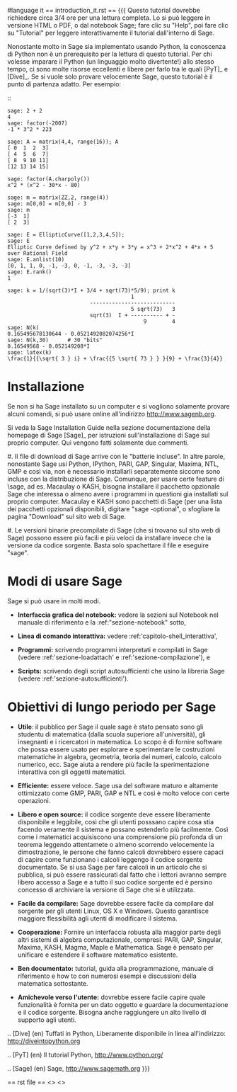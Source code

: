 #language it
== introduction_it.rst ==
{{{
Questo tutorial dovrebbe richiedere circa 3/4 ore per
una lettura completa. Lo si può leggere in versione HTML o PDF, o dal notebook Sage;
fare clic su "Help", poi fare clic su "Tutorial" per leggere interattivamente
il tutorial dall'interno di Sage.

Nonostante molto in Sage sia implementato usando Python, la conoscenza di Python
non è un prerequisito per la lettura di questo tutorial. Per chi volesse imparare
il Python (un linguaggio molto divertente!) allo stesso tempo, ci sono molte risorse 
eccellenti e libere per farlo tra le quali [PyT]_ e [Dive]_.
Se si vuole solo provare velocemente Sage, questo tutorial è il punto di partenza adatto.
Per esempio:

::

    sage: 2 + 2
    4
    sage: factor(-2007)
    -1 * 3^2 * 223
    
    sage: A = matrix(4,4, range(16)); A
    [ 0  1  2  3]
    [ 4  5  6  7]
    [ 8  9 10 11]
    [12 13 14 15]
    
    sage: factor(A.charpoly())
    x^2 * (x^2 - 30*x - 80)
    
    sage: m = matrix(ZZ,2, range(4))
    sage: m[0,0] = m[0,0] - 3
    sage: m
    [-3  1]
    [ 2  3]
    
    sage: E = EllipticCurve([1,2,3,4,5]); 
    sage: E
    Elliptic Curve defined by y^2 + x*y + 3*y = x^3 + 2*x^2 + 4*x + 5 
    over Rational Field
    sage: E.anlist(10)
    [0, 1, 1, 0, -1, -3, 0, -1, -3, -3, -3]
    sage: E.rank()
    1
    
    sage: k = 1/(sqrt(3)*I + 3/4 + sqrt(73)*5/9); print k
                                           1
                              ---------------------------
                                           5 sqrt(73)   3
                              sqrt(3)  I + ---------- + -
                                               9        4
    sage: N(k)
    0.165495678130644 - 0.0521492082074256*I
    sage: N(k,30)      # 30 "bits"
    0.16549568 - 0.052149208*I
    sage: latex(k)
    \frac{1}{{\sqrt{ 3 } i} + \frac{{5 \sqrt{ 73 } } }{9} + \frac{3}{4}}


Installazione
=============

Se non si ha Sage installato su un computer e si vogliono solamente
provare alcuni comandi, si può usare online all'indirizzo http://www.sagenb.org.

Si veda la Sage Installation Guide nella sezione documentazione della homepage
di Sage [Sage]_ per istruzioni sull'installazione di Sage sul proprio computer.
Qui vengono fatti solamente due commenti.


#. Il file di download di Sage arrive con le "batterie incluse".
   In altre parole, nonostante Sage usi Python, IPython, PARI, GAP, 
   Singular, Maxima, NTL, GMP e così via, non è necessario installarli
   separatemente siccome sono incluse con la distribuzione di Sage.
   Comunque, per usare certe feature di \sage, ad es. Macaulay o KASH, 
   bisogna installare il pacchetto opzionale Sage che interessa o almeno
   avere i programmi in questioni gia installati sul proprio computer.
   Macaulay e KASH sono pacchetti di Sage (per una lista dei pacchetti 
   opzionali disponibili, digitare "sage -optional", o sfogliare la pagina
   "Download" sul sito web di Sage.

#. Le versioni binarie precompilate di Sage (che si trovano sul sito web di 
   Sage) possono essere più facili e più veloci da installare invece che la 
   versione da codice sorgente. Basta solo spachettare il file e eseguire "sage".

Modi di usare Sage
==================

Sage si può usare in molti modi.


-  **Interfaccia grafica del notebook:** vedere la sezioni sul 
   Notebook nel manuale di riferimento e la :ref:"sezione-notebook" sotto,

-  **Linea di comando interattiva:** vedere :ref:'capitolo-shell_interattiva',

-  **Programmi:** scrivendo programmi interpretati e compilati in Sage (vedere
   :ref:'sezione-loadattach' e :ref:'sezione-compilazione'), e

-  **Scripts:** scrivendo degli script autosufficienti che usino la libreria 
   Sage (vedere :ref:'sezione-autosufficienti').


Obiettivi di lungo periodo per Sage
===================================

-  **Utile**: il pubblico per Sage il quale sage è stato pensato sono gli 
   studentu di matematica (dalla scuola superiore all'università), gli insegnanti
   e i ricercatori in matematica. Lo scopo è di fornire software che possa essere
   usato per esplorare e sperimentare le costruzioni matematiche in algebra,
   geometria, teoria dei numeri, calcolo, calcolo numerico, ecc. Sage aiuta a
   rendere più facile la sperimentazione interattiva con gli oggetti matematici.

-  **Efficiente:** essere veloce. Sage usa del software maturo e altamente
   ottimizzato come GMP, PARI, GAP e NTL e così è molto veloce con certe
   operazioni.

-  **Libero e open source:** il codice sorgente deve essere liberamente disponibile
   e leggibile, così che gli utenti posssano capire cosa stia facendo veramente il 
   sistema e possano estenderlo più facilmente. Così come i matematici acquisiscono
   una comprensione più profonda di un teorema leggendo attentamete o almeno scorrendo
   velocemente la dimostrazione, le persone che fanno calcoli dovrebbero essere capaci
   di capire come funzionano i calcoli leggengo il codice sorgente documentato. Se
   si usa Sage per fare calcoli in un articolo che si pubblica, si può essere rassicurati
   dal fatto che i lettori avranno sempre libero accesso a Sage e a tutto il suo codice
   sorgente ed è persino concesso di archiviare la versione di Sage che si è utilizzata.

-  **Facile da compilare:** Sage dovrebbe essere facile da compilare dal sorgente per
   gli utenti Linux, OS X e Windows. Questo garantisce maggiore flessibilità agli utenti
   di modificare il sistema.

-  **Cooperazione:** Fornire un interfaccia robusta alla maggior parte degli altri sistemi
   di algebra computazionale, compresi: PARI, GAP, Singular, Maxima, KASH, Magma, Maple e
   Mathematica. Sage è pensato per unificare e estendere il software matematico esistente.

-  **Ben documentato:** tutorial, guida alla programmazione, manuale di riferimento e 
   how to con numerosi esempi e discussioni della matematica sottostante.

-  **Amichevole verso l'utente:** dovrebbe essere facile capire quale funzionalità è
   fornita per un dato oggetto e guardare la documentazione e il codice sorgente.
   Bisogna anche raggiungere un alto livello di supporto agli utenti.


.. [Dive] (en) Tuffati in Python, Liberamente disponibile in linea 
          all'indirizzo: http://diveintopython.org

.. [PyT] (en) Il tutorial Python, http://www.python.org/

.. [Sage] (en) Sage, http://www.sagemath.org
}}}

== rst file ==
<<AttachInfo>>
<<AttachList>>
